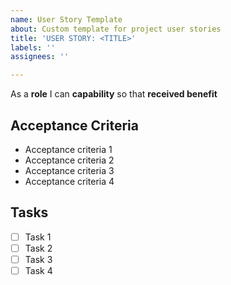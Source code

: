 ```yaml
---
name: User Story Template
about: Custom template for project user stories
title: 'USER STORY: <TITLE>'
labels: ''
assignees: ''

---
```


As a **role** I can **capability** so that **received benefit**

## Acceptance Criteria
- Acceptance criteria 1
- Acceptance criteria 2
- Acceptance criteria 3
- Acceptance criteria 4

## Tasks
- [ ] Task 1
- [ ] Task 2
- [ ] Task 3
- [ ] Task 4
